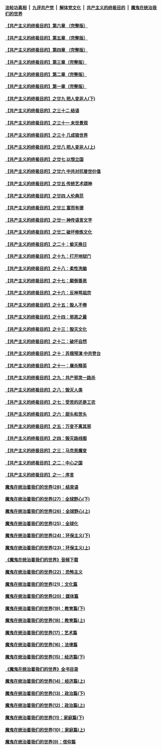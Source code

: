 ####  [法轮功真相](../../../../basic/blob/master/README.md?t=04301301) &nbsp;|&nbsp; [九评共产党](../../../../9ping.md/blob/master/README.md?t=04301301) &nbsp;|&nbsp; [解体党文化](../../../../jtdwh.md/blob/master/README.md?t=04301301)  &nbsp;|&nbsp; [共产主义的终极目的](../../../../gczydzjmd.md/blob/master/README.md?t=04301301) &nbsp;|&nbsp; [魔鬼在统治我们的世界](../../../../mgztzwmdsj.md/blob/master/README.md?t=04301301) 

#### [【共产主义的终极目的】第六章 （完整版）](../pages/nsc422/n11428913.md?t=04301301) 

#### [【共产主义的终极目的】第五章 （完整版）](../pages/nsc422/n11428912.md?t=04301301) 

#### [【共产主义的终极目的】第四章 （完整版）](../pages/nsc422/n11428907.md?t=04301301) 

#### [【共产主义的终极目的】第三章（完整版）](../pages/nsc422/n11428848.md?t=04301301) 

#### [【共产主义的终极目的】第二章（完整版）](../pages/nsc422/n11428831.md?t=04301301) 

#### [【共产主义的终极目的】第一章（完整版）](../pages/nsc422/n11417651.md?t=04301301) 

#### [【共产主义的终极目的】之廿九 把人变非人(下)](../pages/nsc422/n11344140.md?t=04301301) 

#### [【共产主义的终极目的】之三十二 结语](../pages/nsc422/n11360535.md?t=04301301) 

#### [【共产主义的终极目的】之三十一 末世景观](../pages/nsc422/n11351129.md?t=04301301) 

#### [【共产主义的终极目的】之三十 几成狼世界](../pages/nsc422/n11348280.md?t=04301301) 

#### [【共产主义的终极目的】之廿八 把人变非人(上)](../pages/nsc422/n11340492.md?t=04301301) 

#### [【共产主义的终极目的】之廿七 以恨立国](../pages/nsc422/n11336944.md?t=04301301) 

#### [【共产主义的终极目的】之廿六 中共对抗普世价值](../pages/nsc422/n11324785.md?t=04301301) 

#### [【共产主义的终极目的】之廿五 传统艺术颂神](../pages/nsc422/n11296396.md?t=04301301) 

#### [【共产主义的终极目的】之廿四 人伦典范](../pages/nsc422/n11296397.md?t=04301301) 

#### [【共产主义的终极目的】之廿三 富而有德](../pages/nsc422/n11283598.md?t=04301301) 

#### [【共产主义的终极目的】之廿一 神传语言文字](../pages/nsc422/n11263265.md?t=04301301) 

#### [【共产主义的终极目的】之廿二 破坏修炼文化](../pages/nsc422/n11245728.md?t=04301301) 

#### [【共产主义的终极目的】之二十：偷天换日](../pages/nsc422/n11238846.md?t=04301301) 

#### [【共产主义的终极目的】之十九：打开地狱门](../pages/nsc422/n11206376.md?t=04301301) 

#### [【共产主义的终极目的】之十八：柔性洗脑](../pages/nsc422/n11199994.md?t=04301301) 

#### [【共产主义的终极目的】之十七：颠倒善恶](../pages/nsc422/n11179782.md?t=04301301) 

#### [【共产主义的终极目的】之十六：反神骂祖宗](../pages/nsc422/n11166798.md?t=04301301) 

#### [【共产主义的终极目的】之十五：毁人不倦](../pages/nsc422/n11166792.md?t=04301301) 

#### [【共产主义的终极目的】之十四：邪恶之最](../pages/nsc422/n11150249.md?t=04301301) 

#### [【共产主义的终极目的】之十三：毁灭文化](../pages/nsc422/n11135227.md?t=04301301) 

#### [【共产主义的终极目的】之十二：破坏自然](../pages/nsc422/n11135214.md?t=04301301) 

#### [【共产主义的终极目的】之十：苏俄预演 中共登台](../pages/nsc422/n11118424.md?t=04301301) 

#### [【共产主义的终极目的】之十一：屠杀精英](../pages/nsc422/n11118442.md?t=04301301) 

#### [【共产主义的终极目的】之九：共产邪灵一路杀](../pages/nsc422/n11114139.md?t=04301301) 

#### [【共产主义的终极目的】之八：毁灭人类](../pages/nsc422/n11108503.md?t=04301301) 

#### [【共产主义的终极目的】之七：受苦的还是工农](../pages/nsc422/n11101809.md?t=04301301) 

#### [【共产主义的终极目的】之六：甜头和苦头](../pages/nsc422/n11096971.md?t=04301301) 

#### [【共产主义的终极目的】之五：万变不离其邪](../pages/nsc422/n11091285.md?t=04301301) 

#### [【共产主义的终极目的】之四：毁灭路线图](../pages/nsc422/n11086284.md?t=04301301) 

#### [【共产主义的终极目的】之三：马克思魔变](../pages/nsc422/n11061941.md?t=04301301) 

#### [【共产主义的终极目的】之二：中心之国](../pages/nsc422/n11047728.md?t=04301301) 

#### [【共产主义的终极目的】之一：序言](../pages/nsc422/n11086077.md?t=04301301) 

#### [魔鬼在统治着我们的世界(28)：结束语](../pages/nsc422/n10936246.md?t=04301301) 

#### [魔鬼在统治着我们的世界(27)：全球野心(下)](../pages/nsc422/n10928319.md?t=04301301) 

#### [魔鬼在统治着我们的世界(26)：全球野心(上)](../pages/nsc422/n10900318.md?t=04301301) 

#### [魔鬼在统治着我们的世界(25)：全球化](../pages/nsc422/n10788205.md?t=04301301) 

#### [魔鬼在统治着我们的世界(24)：环保主义(下)](../pages/nsc422/n10695307.md?t=04301301) 

#### [魔鬼在统治着我们的世界(23)：环保主义(上)](../pages/nsc422/n10688613.md?t=04301301) 

#### [《魔鬼在统治着我们的世界》音频下载](../pages/nsc422/n10635553.md?t=04301301) 

#### [魔鬼在统治着我们的世界(22)：恐怖主义](../pages/nsc422/n10614727.md?t=04301301) 

#### [魔鬼在统治着我们的世界(21)：文化篇](../pages/nsc422/n10597706.md?t=04301301) 

#### [魔鬼在统治着我们的世界(20)：媒体篇](../pages/nsc422/n10586579.md?t=04301301) 

#### [魔鬼在统治着我们的世界(19)：教育篇(下)](../pages/nsc422/n10564808.md?t=04301301) 

#### [魔鬼在统治着我们的世界(18)：教育篇(上)](../pages/nsc422/n10526970.md?t=04301301) 

#### [魔鬼在统治着我们的世界(17)：艺术篇](../pages/nsc422/n10499093.md?t=04301301) 

#### [魔鬼在统治着我们的世界(16)：法律篇](../pages/nsc422/n10485969.md?t=04301301) 

#### [魔鬼在统治着我们的世界(15)：经济篇(下)](../pages/nsc422/n10469975.md?t=04301301) 

#### [《魔鬼在统治着我们的世界》全书目录](../pages/nsc422/n10464261.md?t=04301301) 

#### [魔鬼在统治着我们的世界(14)：经济篇(上)](../pages/nsc422/n10457370.md?t=04301301) 

#### [魔鬼在统治着我们的世界(13)：政治篇(下)](../pages/nsc422/n10448270.md?t=04301301) 

#### [魔鬼在统治着我们的世界(12)：政治篇(上)](../pages/nsc422/n10444576.md?t=04301301) 

#### [魔鬼在统治着我们的世界(11)：家庭篇(下)](../pages/nsc422/n10440961.md?t=04301301) 

#### [魔鬼在统治着我们的世界(10)：家庭篇(上)](../pages/nsc422/n10435448.md?t=04301301) 

#### [魔鬼在统治着我们的世界(9)：信仰篇](../pages/nsc422/n10432159.md?t=04301301) 

